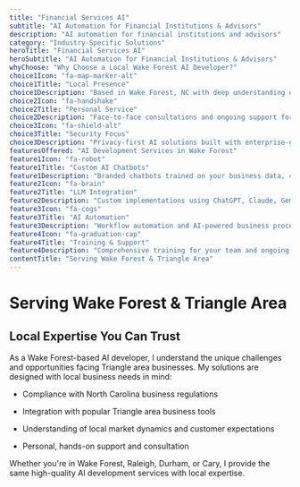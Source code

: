 ```yaml
---
title: "Financial Services AI"
subtitle: "AI Automation for Financial Institutions & Advisors"
description: "AI automation for financial institutions and advisors"
category: "Industry-Specific Solutions"
heroTitle: "Financial Services AI"
heroSubtitle: "AI Automation for Financial Institutions & Advisors"
whyChoose: "Why Choose a Local Wake Forest AI Developer?"
choice1Icon: "fa-map-marker-alt"
choice1Title: "Local Presence"
choice1Description: "Based in Wake Forest, NC with deep understanding of Triangle area business needs and regulations"
choice2Icon: "fa-handshake"
choice2Title: "Personal Service"
choice2Description: "Face-to-face consultations and ongoing support for Wake Forest and surrounding communities"
choice3Icon: "fa-shield-alt"
choice3Title: "Security Focus"
choice3Description: "Privacy-first AI solutions built with enterprise-grade security for sensitive business data"
featuresOffered: "AI Development Services in Wake Forest"
feature1Icon: "fa-robot"
feature1Title: "Custom AI Chatbots"
feature1Description: "Branded chatbots trained on your business data, customer interactions, and brand voice. Perfect for 24/7 customer support and lead qualification."
feature2Icon: "fa-brain"
feature2Title: "LLM Integration"
feature2Description: "Custom implementations using ChatGPT, Claude, Gemini, and Mistral. Secure, scalable solutions tailored to your specific use cases."
feature3Icon: "fa-cogs"
feature3Title: "AI Automation"
feature3Description: "Workflow automation and AI-powered business processes. Integrate with your existing tools and systems for maximum efficiency."
feature4Icon: "fa-graduation-cap"
feature4Title: "Training & Support"
feature4Description: "Comprehensive training for your team and ongoing support to ensure successful AI implementation and adoption."
contentTitle: "Serving Wake Forest & Triangle Area"
---
```


# Serving Wake Forest & Triangle Area

## Local Expertise You Can Trust

As a Wake Forest-based AI developer, I understand the unique challenges and opportunities facing Triangle area businesses. My solutions are designed with local business needs in mind:

- Compliance with North Carolina business regulations

- Integration with popular Triangle area business tools

- Understanding of local market dynamics and customer expectations

- Personal, hands-on support and consultation

Whether you're in Wake Forest, Raleigh, Durham, or Cary, I provide the same high-quality AI development services with local expertise.